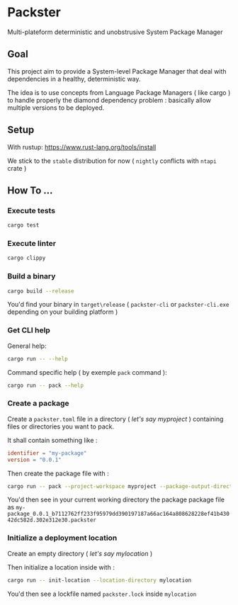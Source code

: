 # Packster

Multi-plateform deterministic and unobstrusive System Package Manager

## Goal

This project aim to provide a System-level Package Manager that deal with dependencies in a healthy, deterministic way.

The idea is to use concepts from Language Package Managers ( like cargo ) to handle properly the diamond dependency problem : basically allow multiple versions to be deployed.

## Setup

With rustup: https://www.rust-lang.org/tools/install

We stick to the `stable` distribution for now ( `nightly` conflicts with `ntapi` crate )

## How To ...

### Execute tests

```sh
cargo test
```

### Execute linter

```sh
cargo clippy
```

### Build a binary

```sh
cargo build --release
```

You'd find your binary in `target\release` ( `packster-cli` or `packster-cli.exe` depending on your building platform )

### Get CLI help

General help:
```sh
cargo run -- --help
```

Command specific help ( by exemple `pack` command ):
```sh
cargo run -- pack --help
```

### Create a package

Create a `packster.toml` file in a directory ( _let's say myproject_ ) containing files or directories you want to pack.

It shall contain something like :

```toml
identifier = "my-package"
version = "0.0.1"
```

Then create the package file with :

```sh
cargo run -- pack --project-workspace myproject --package-output-directory .
```

You'd then see in your current working directory the package package file as `my-package_0.0.1_b7112762ff233f95979dd390197187a66ac164a808628228ef41b43042dc582d.302e312e30.packster`

### Initialize a deployment location

Create an empty directory ( _let's say mylocation_ )

Then initialize a location inside with :
```sh
cargo run -- init-location --location-directory mylocation
```

You'd then see a lockfile named `packster.lock` inside `mylocation`